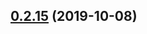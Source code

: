 ## [0.2.15](https://github.com/interledgerjs/rafiki/compare/@interledger/rafiki-connector@0.2.15...@interledger/rafiki-connector@0.2.15) (2019-10-08)



